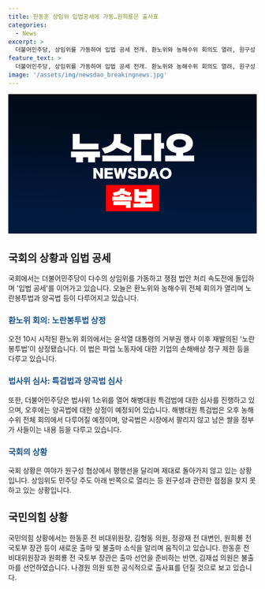```yaml
---
title: 한동훈 상임위 입법공세에 가동…원희룡은 출사표
categories:
  - News
excerpt: >
  더불어민주당, 상임위를 가동하여 입법 공세 전개. 환노위와 농해수위 회의도 열려, 원구성 물러 세지 못하는 상황. 오전 노란봉투법 상정, 공수법 심사 속도. 오후 양곡법 심사 예정. 국민의힘은 전당대회 준비. 한동훈 등 출마선언 예정, 불출마 소식도. 원희룡 전 장관 출마 의지 표명, 김재섭 의원 불출마 선언. 나경원 의원 출마선언 예상.
feature_text: >
  더불어민주당, 상임위를 가동하여 입법 공세 전개. 환노위와 농해수위 회의도 열려, 원구성 물러 세지 못하는 상황. 오전 노란봉투법 상정, 공수법 심사 속도. 오후 양곡법 심사 예정. 국민의힘은 전당대회 준비. 한동훈 등 출마선언 예정, 불출마 소식도. 원희룡 전 장관 출마 의지 표명, 김재섭 의원 불출마 선언. 나경원 의원 출마선언 예상.
image: '/assets/img/newsdao_breakingnews.jpg'
---
```


<p><img src="/assets/img/newsdao_breakingnews.jpg" alt="firstkoreanews 속보" /></p>

<h2 data-ke-size="size26">국회의 상황과 입법 공세</h2>

<p>국회에서는 더불어민주당이 다수의 상임위를 가동하고 쟁점 법안 처리 속도전에 돌입하며 '입법 공세'를 이어가고 있습니다. 오늘은 환노위와 농해수위 전체 회의가 열리며 노란봉투법과 양곡법 등이 다루어지고 있습니다.</p>

<h3><b><span style="color: #1a5490;">환노위 회의: 노란봉투법 상정</span></b></h3>

<p>오전 10시 시작된 환노위 회의에서는 윤석열 대통령의 거부권 행사 이후 재발의된 '노란봉투법'이 상정됐습니다. 이 법은 파업 노동자에 대한 기업의 손해배상 청구 제한 등을 다루고 있습니다.</p>

<h3><b><span style="color: #1a5490;">법사위 심사: 특검법과 양곡법 심사</span></b></h3>

<p>또한, 더불어민주당은 법사위 1소위를 열어 해병대원 특검법에 대한 심사를 진행하고 있으며, 오후에는 양곡법에 대한 상정이 예정되어 있습니다. 해병대원 특검법은 오후 농해수위 전체 회의에서 다루어질 예정이며, 양곡법은 시장에서 팔리지 않고 남은 쌀을 정부가 사들이는 내용 등을 다루고 있습니다.</p>

<h3><b><span style="color: #1a5490;">국회의 상황</span></b></h3>

<p>국회 상황은 여야가 원구성 협상에서 평행선을 달리며 제대로 돌아가지 않고 있는 상황입니다. 상임위도 민주당 주도 아래 반쪽으로 열리는 등 원구성과 관련한 접점을 찾지 못하고 있는 상황입니다. </p>

<h2 data-ke-size="size26">국민의힘 상황</h2>

<p>국민의힘 상황에서는 한동훈 전 비대위원장, 김형동 의원, 정광재 전 대변인, 원희룡 전 국토부 장관 등이 새로운 출마 및 불출마 소식을 알리며 움직이고 있습니다. 한동훈 전 비대위원장과 원희룡 전 국토부 장관은 출마 선언을 준비하는 반면, 김재섭 의원은 불출마를 선언하였습니다. 나경원 의원 또한 공식적으로 출사표를 던질 것으로 보고 있습니다.</p>

